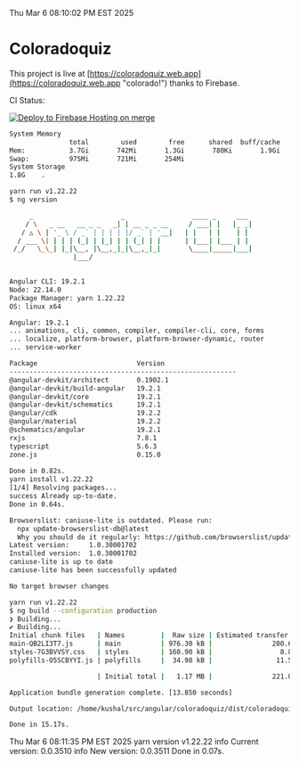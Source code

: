 Thu Mar  6 08:10:02 PM EST 2025

# Coloradoquiz


This project is live at [https://coloradoquiz.web.app](https://coloradoquiz.web.app "colorado!") thanks to Firebase.

CI Status: 

[![Deploy to Firebase Hosting on merge](https://github.com/teamkushal/coloradoquiz/actions/workflows/firebase-hosting-merge.yml/badge.svg)](https://github.com/teamkushal/coloradoquiz/actions/workflows/firebase-hosting-merge.yml)

```bash
System Memory
               total        used        free      shared  buff/cache   available
Mem:           3.7Gi       742Mi       1.3Gi       780Ki       1.9Gi       3.0Gi
Swap:          975Mi       721Mi       254Mi
System Storage
1.8G	.
```
```bash
yarn run v1.22.22
$ ng version

     _                      _                 ____ _     ___
    / \   _ __   __ _ _   _| | __ _ _ __     / ___| |   |_ _|
   / △ \ | '_ \ / _` | | | | |/ _` | '__|   | |   | |    | |
  / ___ \| | | | (_| | |_| | | (_| | |      | |___| |___ | |
 /_/   \_\_| |_|\__, |\__,_|_|\__,_|_|       \____|_____|___|
                |___/
    

Angular CLI: 19.2.1
Node: 22.14.0
Package Manager: yarn 1.22.22
OS: linux x64

Angular: 19.2.1
... animations, cli, common, compiler, compiler-cli, core, forms
... localize, platform-browser, platform-browser-dynamic, router
... service-worker

Package                         Version
---------------------------------------------------------
@angular-devkit/architect       0.1902.1
@angular-devkit/build-angular   19.2.1
@angular-devkit/core            19.2.1
@angular-devkit/schematics      19.2.1
@angular/cdk                    19.2.2
@angular/material               19.2.2
@schematics/angular             19.2.1
rxjs                            7.8.1
typescript                      5.6.3
zone.js                         0.15.0
    
Done in 0.82s.
yarn install v1.22.22
[1/4] Resolving packages...
success Already up-to-date.
Done in 0.64s.
```
```bash
Browserslist: caniuse-lite is outdated. Please run:
  npx update-browserslist-db@latest
  Why you should do it regularly: https://github.com/browserslist/update-db#readme
Latest version:     1.0.30001702
Installed version:  1.0.30001702
caniuse-lite is up to date
caniuse-lite has been successfully updated

No target browser changes
```
```bash
yarn run v1.22.22
$ ng build --configuration production
❯ Building...
✔ Building...
Initial chunk files   | Names         |  Raw size | Estimated transfer size
main-QB2LI3T7.js      | main          | 976.30 kB |               200.61 kB
styles-7G3BVVSY.css   | styles        | 160.90 kB |                 8.89 kB
polyfills-O5SCBYYI.js | polyfills     |  34.98 kB |                11.52 kB

                      | Initial total |   1.17 MB |               221.01 kB

Application bundle generation complete. [13.850 seconds]

Output location: /home/kushal/src/angular/coloradoquiz/dist/coloradoquiz

Done in 15.17s.
```
Thu Mar  6 08:11:35 PM EST 2025
yarn version v1.22.22
info Current version: 0.0.3510
info New version: 0.0.3511
Done in 0.07s.

